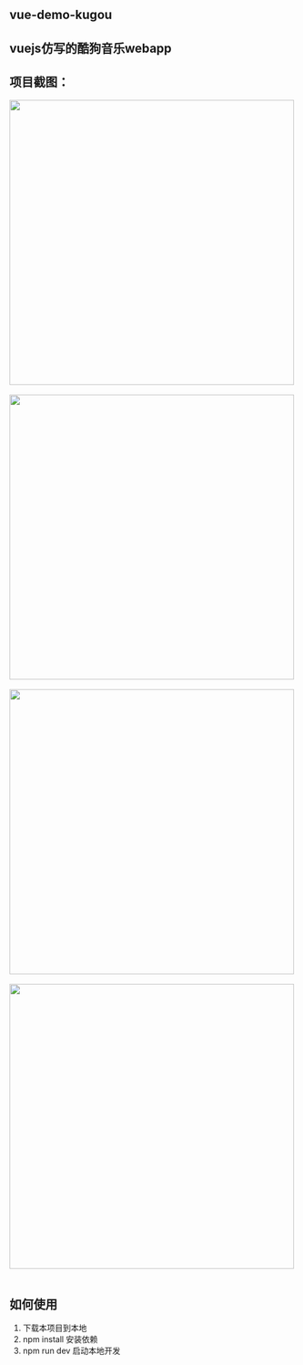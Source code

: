 vue-demo-kugou
----------------

vuejs仿写的酷狗音乐webapp
-----------------

项目截图：
----

<img src="https://kano-sns.guahao.cn/S2H180728859" width="500">
<br><br>

<img src="https://kano-sns.guahao.cn/69V180729357" width="500">
<br><br>

<img src="https://kano-sns.guahao.cn/UK3180729485" width="500">
<br><br>

<img src="https://kano-sns.guahao.cn/LMi180729645" width="500">
<br><br>

如何使用
----

 1. 下载本项目到本地
 2. npm install 安装依赖
 3. npm run dev 启动本地开发
